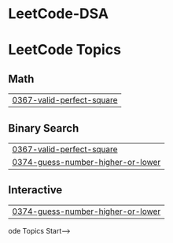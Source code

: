 # LeetCode-DSA

<!---LeetCode Topics Start-->
# LeetCode Topics
## Math
|  |
| ------- |
| [0367-valid-perfect-square](https://github.com/amulyakurapat/LeetCode-DSA/tree/master/0367-valid-perfect-square) |
## Binary Search
|  |
| ------- |
| [0367-valid-perfect-square](https://github.com/amulyakurapat/LeetCode-DSA/tree/master/0367-valid-perfect-square) |
| [0374-guess-number-higher-or-lower](https://github.com/amulyakurapat/LeetCode-DSA/tree/master/0374-guess-number-higher-or-lower) |
## Interactive
|  |
| ------- |
| [0374-guess-number-higher-or-lower](https://github.com/amulyakurapat/LeetCode-DSA/tree/master/0374-guess-number-higher-or-lower) |
<!---LeetCode Topics End-->ode Topics Start-->
